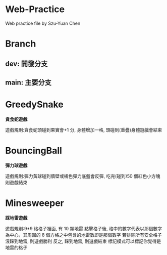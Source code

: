 # Web-Practice

Web practice file by Szu-Yuan Chen

# Branch

## dev: 開發分支

## main: 主要分支

# GreedySnake

**貪食蛇遊戲**

遊戲規則:貪食蛇頭碰到果實會+1 分, 身體增加一格, 頭碰到(重疊)身體遊戲會結束

# BouncingBall

**彈力球遊戲**

遊戲規則:彈力黃球碰到牆壁或橘色彈力底盤會反彈, 吃完(碰到)50 個紅色小方塊則遊戲結束

# Minesweeper

**踩地雷遊戲**

遊戲規則:9\*9 格格子裡面, 有 10 顆地雷
點擊格子後, 格中的數字代表以那個數字為中心，其周圍的 8 個方格之中包含的地雷數即是那個數字
若排除所有安全格子沒踩到地雷, 則遊戲勝利
反之, 踩到地雷, 則遊戲結束
標記模式可以標記你覺得是地雷的格子
